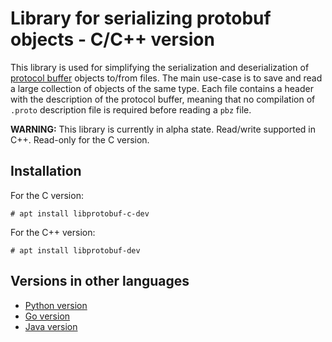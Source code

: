 # Library for serializing protobuf objects - C/C++ version

This library is used for simplifying the serialization and deserialization of [protocol buffer](https://developers.google.com/protocol-buffers/) objects to/from files.
The main use-case is to save and read a large collection of objects of the same type.
Each file contains a header with the description of the protocol buffer, meaning that no compilation of `.proto` description file is required before reading a `pbz` file.

**WARNING:** This library is currently in alpha state. Read/write supported in C++. Read-only for the C version.


## Installation

For the C version:
```
# apt install libprotobuf-c-dev
```

For the C++ version:
```
# apt install libprotobuf-dev
```


## Versions in other languages

- [Python version](https://github.com/fabgeyer/pbzlib-py)
- [Go version](https://github.com/fabgeyer/pbzlib-go)
- [Java version](https://github.com/fabgeyer/pbzlib-java)

